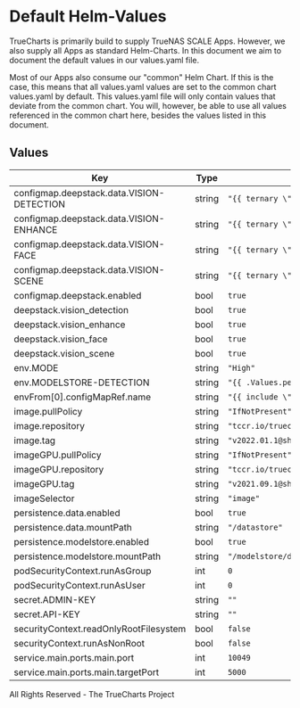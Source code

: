 # Default Helm-Values

TrueCharts is primarily build to supply TrueNAS SCALE Apps.
However, we also supply all Apps as standard Helm-Charts. In this document we aim to document the default values in our values.yaml file.

Most of our Apps also consume our "common" Helm Chart.
If this is the case, this means that all values.yaml values are set to the common chart values.yaml by default. This values.yaml file will only contain values that deviate from the common chart.
You will, however, be able to use all values referenced in the common chart here, besides the values listed in this document.

## Values

| Key | Type | Default | Description |
|-----|------|---------|-------------|
| configmap.deepstack.data.VISION-DETECTION | string | `"{{ ternary \"True\" \"False\" .Values.deepstack.vision_detection }}"` |  |
| configmap.deepstack.data.VISION-ENHANCE | string | `"{{ ternary \"True\" \"False\" .Values.deepstack.vision_enhance }}"` |  |
| configmap.deepstack.data.VISION-FACE | string | `"{{ ternary \"True\" \"False\" .Values.deepstack.vision_face }}"` |  |
| configmap.deepstack.data.VISION-SCENE | string | `"{{ ternary \"True\" \"False\" .Values.deepstack.vision_scene }}"` |  |
| configmap.deepstack.enabled | bool | `true` |  |
| deepstack.vision_detection | bool | `true` |  |
| deepstack.vision_enhance | bool | `true` |  |
| deepstack.vision_face | bool | `true` |  |
| deepstack.vision_scene | bool | `true` |  |
| env.MODE | string | `"High"` |  |
| env.MODELSTORE-DETECTION | string | `"{{ .Values.persistence.modelstore.mountPath }}"` |  |
| envFrom[0].configMapRef.name | string | `"{{ include \"common.names.fullname\" . }}-deepstack"` |  |
| image.pullPolicy | string | `"IfNotPresent"` |  |
| image.repository | string | `"tccr.io/truecharts/deepstack-cpu"` |  |
| image.tag | string | `"v2022.01.1@sha256:6fce090c739d25c3bfafdcc06bdd56e72641351597975fac6dfa9d99149615ef"` |  |
| imageGPU.pullPolicy | string | `"IfNotPresent"` |  |
| imageGPU.repository | string | `"tccr.io/truecharts/deepstack-gpu"` |  |
| imageGPU.tag | string | `"v2021.09.1@sha256:f924cebf518a54bca2ca2ac33911cf3af4dd7403cad371781422436ce4254a28"` |  |
| imageSelector | string | `"image"` |  |
| persistence.data.enabled | bool | `true` |  |
| persistence.data.mountPath | string | `"/datastore"` |  |
| persistence.modelstore.enabled | bool | `true` |  |
| persistence.modelstore.mountPath | string | `"/modelstore/detection"` |  |
| podSecurityContext.runAsGroup | int | `0` |  |
| podSecurityContext.runAsUser | int | `0` |  |
| secret.ADMIN-KEY | string | `""` |  |
| secret.API-KEY | string | `""` |  |
| securityContext.readOnlyRootFilesystem | bool | `false` |  |
| securityContext.runAsNonRoot | bool | `false` |  |
| service.main.ports.main.port | int | `10049` |  |
| service.main.ports.main.targetPort | int | `5000` |  |

All Rights Reserved - The TrueCharts Project
